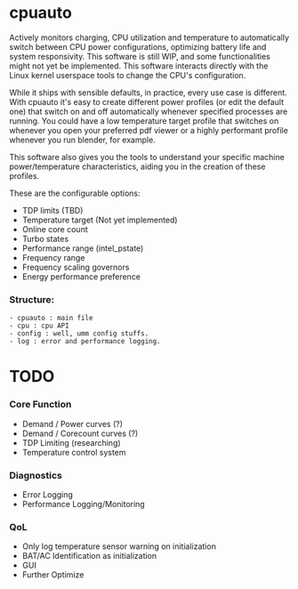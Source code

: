 # cpuauto

Actively monitors charging, CPU utilization and temperature to automatically switch between CPU power configurations, optimizing battery life and system responsivity. This software is still WIP, and some functionalities might not yet be implemented. This software interacts directly with the Linux kernel userspace tools to change the CPU's configuration.

While it ships with sensible defaults, in practice, every use case is different. With cpuauto it's easy to create different power profiles (or edit the default one) that switch on and off automatically whenever specified processes are running. You could have a low temperature target profile that switches on whenever you open your preferred pdf viewer or a highly performant profile whenever you run blender, for example.

This software also gives you the tools to understand your specific machine power/temperature characteristics, aiding you in the creation of these profiles.

These are the configurable options:
- TDP limits (TBD)
- Temperature target (Not yet implemented)
- Online core count
- Turbo states
- Performance range (intel_pstate)
- Frequency range
- Frequency scaling governors
- Energy performance preference


### Structure:
    - cpuauto : main file
    - cpu : cpu API
    - config : well, umm config stuffs.
    - log : error and performance logging.

# TODO

### Core Function
- Demand / Power curves (?)
- Demand / Corecount curves (?)
- TDP Limiting (researching)
- Temperature control system

### Diagnostics
- Error Logging
- Performance Logging/Monitoring

### QoL
- Only log temperature sensor warning on initialization
- BAT/AC Identification as initialization
- GUI
- Further Optimize

